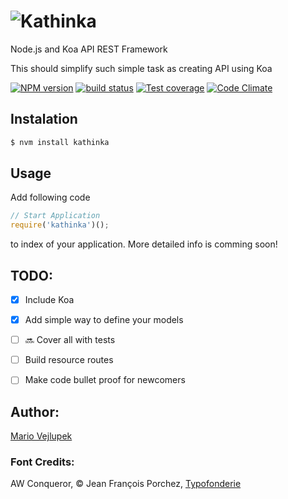 ![Kathinka](http://www.vejlupek.cz/KaThinka-logo-small.svg)
========

Node.js and Koa API REST Framework

This should simplify such simple task as creating API using Koa

  [![NPM version][npm-image]][npm-url]
  [![build status][travis-image]][travis-url]
  [![Test coverage][coveralls-image]][coveralls-url]
  [![Code Climate][codeclimate-image]][codeclimate-url]

## Instalation

```bash
$ nvm install kathinka
```

## Usage

Add following code

```javascript
// Start Application
require('kathinka')();
```

to index of your application. More detailed info is comming soon!

## TODO:

- [x] Include Koa
- [x] Add simple way to define your models
- [ ] :soon: Cover all with tests
- [ ] Build resource routes
- [ ] Make code bullet proof for newcomers


## Author:

[Mario Vejlupek](http://www.vejlupek.cz)




### Font Credits:
AW Conqueror, © Jean François Porchez, [Typofonderie](http://typofonderie.com/fonts/aw-conqueror-family/)

[npm-image]: https://img.shields.io/npm/v/kathinka.svg?style=flat
[npm-url]: https://npmjs.org/package/kathinka
[travis-image]: https://img.shields.io/travis/Wercajk/KaThinka.svg?style=flat
[travis-url]: https://travis-ci.org/Wercajk/KaThinka
[coveralls-image]: https://img.shields.io/coveralls/Wercajk/KaThinka.svg?style=flat
[coveralls-url]: https://coveralls.io/r/Wercajk/KaThinka?branch=master
[codeclimate-image]: https://codeclimate.com/github/Wercajk/KaThinka.png
[codeclimate-url]: https://codeclimate.com/github/Wercajk/KaThinka
